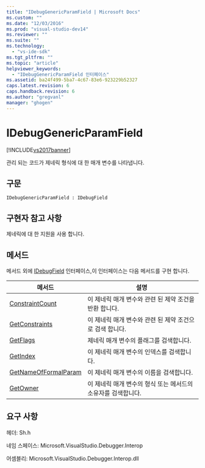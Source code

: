 ```yaml
---
title: "IDebugGenericParamField | Microsoft Docs"
ms.custom: ""
ms.date: "12/03/2016"
ms.prod: "visual-studio-dev14"
ms.reviewer: ""
ms.suite: ""
ms.technology: 
  - "vs-ide-sdk"
ms.tgt_pltfrm: ""
ms.topic: "article"
helpviewer_keywords: 
  - "IDebugGenericParamField 인터페이스"
ms.assetid: ba24f499-5ba7-4c67-83e6-923229b52327
caps.latest.revision: 6
caps.handback.revision: 6
ms.author: "gregvanl"
manager: "ghogen"
---
```

# IDebugGenericParamField
[!INCLUDE[vs2017banner](../../../code-quality/includes/vs2017banner.md)]

관리 되는 코드가 제네릭 형식에 대 한 매개 변수를 나타냅니다.  
  
## 구문  
  
```  
IDebugGenericParamField : IDebugField  
```  
  
## 구현자 참고 사항  
 제네릭에 대 한 지원을 사용 합니다.  
  
## 메서드  
 메서드 외에 [IDebugField](../../../extensibility/debugger/reference/idebugfield.md) 인터페이스,이 인터페이스는 다음 메서드를 구현 합니다.  
  
|메서드|설명|  
|---------|--------|  
|[ConstraintCount](../../../extensibility/debugger/reference/idebuggenericparamfield-constraintcount.md)|이 제네릭 매개 변수와 관련 된 제약 조건을 반환 합니다.|  
|[GetConstraints](../../../extensibility/debugger/reference/idebuggenericparamfield-getconstraints.md)|이 제네릭 매개 변수와 관련 된 제약 조건으로 검색 합니다.|  
|[GetFlags](../../../extensibility/debugger/reference/idebuggenericparamfield-getflags.md)|제네릭 매개 변수의 플래그를 검색합니다.|  
|[GetIndex](../../../extensibility/debugger/reference/idebuggenericparamfield-getindex.md)|이 제네릭 매개 변수의 인덱스를 검색합니다.|  
|[GetNameOfFormalParam](../../../extensibility/debugger/reference/idebuggenericparamfield-getnameofformalparam.md)|이 제네릭 매개 변수의 이름을 검색합니다.|  
|[GetOwner](../../../extensibility/debugger/reference/idebuggenericparamfield-getowner.md)|이 제네릭 매개 변수의 형식 또는 메서드의 소유자를 검색합니다.|  
  
## 요구 사항  
 헤더: Sh.h  
  
 네임 스페이스: Microsoft.VisualStudio.Debugger.Interop  
  
 어셈블리: Microsoft.VisualStudio.Debugger.Interop.dll